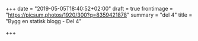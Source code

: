 +++
date = "2019-05-05T18:40:52+02:00"
draft = true
frontimage = "https://picsum.photos/1920/300?q=8359421878"
summary = "del 4"
title = "Bygg en statisk blogg - Del 4"

+++
